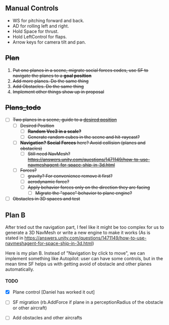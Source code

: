 ## Manual Controls

* WS for pitching forward and back.
* AD for rolling left and right.
* Hold Space for thrust.
* Hold LeftControl for flaps.
* Arrow keys for camera tilt and pan.



## ~~Plan~~ 

1. ~~Put one planes in a scene, migrate social forces codes, use SF to navigate the planes to a **goal position**~~
2. ~~Add more planes. Do the same thing~~
3. ~~Add Obstacles. Do the same thing~~
4. ~~Implement other things show up in proposal~~

## ~~Plans_todo~~

- [ ] ~~Two planes in a scene, guide to a <u>desired position</u>~~ 
  - [ ] ~~Desired Position~~
    - [ ] ~~**Random Vec3 in a scale?**~~
    - [ ] ~~Generate random cubes in the scene and hit-raycast?~~
  - [ ] ~~**Navigation? Social Forces** here? Avoid collision (planes and obstacles)~~
    - [ ] ~~Still need NavMesh? https://answers.unity.com/questions/1471149/how-to-use-navmeshagent-for-space-ship-in-3d.html~~
  - [ ] ~~Forces?~~
    - [ ] ~~gravity? For convenience remove it first?~~
    - [ ] ~~aerodynamic force?~~
    - [ ] ~~Apply behavior forces only on the direction they are facing~~
      - [ ] ~~Migrate the "space" behavior to plane engine?~~
- [ ] ~~Obstacles in 3D spaces and test~~

## Plan B

After tried out the navigation part, I feel like it might be too complex for us to generate a 3D NavMesh or write a new engine to make it works (As is stated in https://answers.unity.com/questions/1471149/how-to-use-navmeshagent-for-space-ship-in-3d.html)

Here is my plan B. Instead of "Navigation by click to move", we can implement something like Autopilot: user can have some controls, but in the mean time SF helps us with getting avoid of obstacle and other planes automatically.

#### TODO 

- [x] Plane control [Daniel has worked it out]
- [ ] SF migration (rb.AddForce if plane in a perceptionRadius of the obstacle or other aircraft)
- [ ] Add obstacles and other aircrafts

